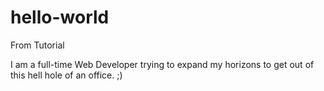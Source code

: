 # hello-world
From Tutorial

I am a full-time Web Developer trying to expand my horizons to get out of this hell hole of an office. ;)

